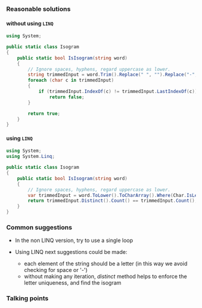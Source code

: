### Reasonable solutions

#### without using `LINQ` 

```csharp
using System;

public static class Isogram
{
    public static bool IsIsogram(string word)
    {
        // Ignore spaces, hyphens, regard uppercase as lower.
        string trimmedInput = word.Trim().Replace(" ", "").Replace("-", "").ToLower();
        foreach (char c in trimmedInput)
        {
            if (trimmedInput.IndexOf(c) != trimmedInput.LastIndexOf(c))
                return false;
        }

        return true;
    }
}
```

#### using `LINQ`

```csharp
using System;
using System.Linq;

public static class Isogram
{
    public static bool IsIsogram(string word)
    {
        // Ignore spaces, hyphens, regard uppercase as lower.
        var trimmedInput = word.ToLower().ToCharArray().Where(Char.IsLetter);
        return trimmedInput.Distinct().Count() == trimmedInput.Count();
    }
}
```

### Common suggestions

- In the non LINQ version, try to use a single loop

- Using LINQ next suggestions could be made:
  * each element of the string should be a letter (in this way we avoid checking for space or '-')
  * without making any iteration, _distinct_ method helps to enforce the letter uniqueness, and find the isogram   
    
### Talking points
